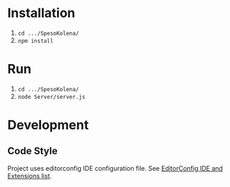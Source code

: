 # Installation

1. `cd .../SpesoKolena/`
2. `npm install`

# Run

1. `cd .../SpesoKolena/`
2. `node Server/server.js`

# Development

## Code Style

Project uses editorconfig IDE configuration file.
See [EditorConfig IDE and Extensions list](https://editorconfig.org/#download).
